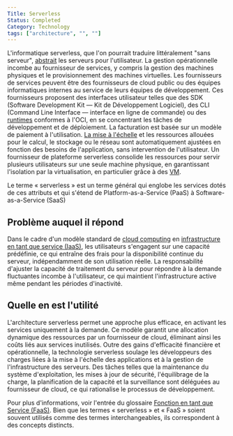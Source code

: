 ```yaml
---
Title: Serverless
Status: Completed
Category: Technology
tags: ["architecture", "", ""]
---
```


L'informatique serverless, que l'on pourrait traduire littéralement "sans serveur", [abstrait](/fr/abstraction/) les serveurs pour l'utilisateur.
La gestion opérationnelle incombe au fournisseur de services, y compris la gestion des machines physiques et le provisionnement des machines virtuelles.
Les fournisseurs de services peuvent être des fournisseurs de cloud public ou des équipes informatiques internes au service de leurs équipes de développement.
Ces fournisseurs proposent des interfaces utilisateur telles que des SDK (Software Development Kit — Kit de Développement Logiciel), des CLI (Command Line Interface — interface en ligne de commande) ou des [runtimes](/fr/runtime/) conformes à l'OCI, en se concentrant les tâches de développement et de déploiement.
La facturation est basée sur un modèle de paiement à l'utilisation.
[La mise à l'échelle](/fr/scalability/) et les ressources allouées pour le calcul, le stockage ou le réseau sont automatiquement ajustées en fonction des besoins de l'application, sans intervention de l'utilisateur.
Un fournisseur de plateforme serverless consolide les ressources pour servir plusieurs utilisateurs sur une seule machine physique, en garantissant l'isolation par la virtualisation, en particulier grâce à des [VM](/fr/virtual-machine).

Le terme « serverless » est un terme général qui englobe les services dotés de ces attributs et qui s'étend de Platform-as-a-Service (PaaS) à Software-as-a-Service (SaaS)

## Problème auquel il répond

Dans le cadre d'un modèle standard de [cloud computing](/fr/cloud-computing/) en [infrastructure en tant que service (IaaS)](/fr/infrastructure-as-a-service/), les utilisateurs s'engagent sur une capacité prédéfinie,
ce qui entraîne des frais pour la disponibilité continue du serveur, indépendamment de son utilisation réelle.
La responsabilité d'ajuster la capacité de traitement du serveur pour répondre à la demande fluctuantes incombe à l'utilisateur, ce qui maintient l'infrastructure active même pendant les périodes d'inactivité.

## Quelle en est l'utilité

L'architecture serverless permet une approche plus efficace, en activant les services uniquement à la demande.
Ce modèle garantit une allocation dynamique des ressources par un fournisseur de cloud, éliminant ainsi les coûts liés aux services inutilisés.
Outre des gains d'efficacité financière et opérationnelle,
la technologie serverless soulage les développeurs des charges liées à la mise à l'échelle des applications et à la gestion de l'infrastructure des serveurs.
Des tâches telles que la maintenance du système d'exploitation, les mises à jour de sécurité, l'équilibrage de la charge, la planification de la capacité et la surveillance sont déléguées au fournisseur de cloud, ce qui rationalise le processus de développement.

Pour plus d'informations, voir l'entrée du glossaire [Fonction en tant que Service (FaaS)](/fr/function-as-a-service/).
Bien que les termes « serverless » et « FaaS » soient souvent utilisés comme des termes interchangeables, ils correspondent à des concepts distincts.
